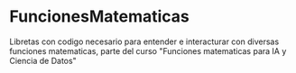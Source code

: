 # FuncionesMatematicas
Libretas con codigo necesario para entender e interacturar con diversas funciones matematicas, parte del curso "Funciones matematicas para IA y Ciencia de Datos"
